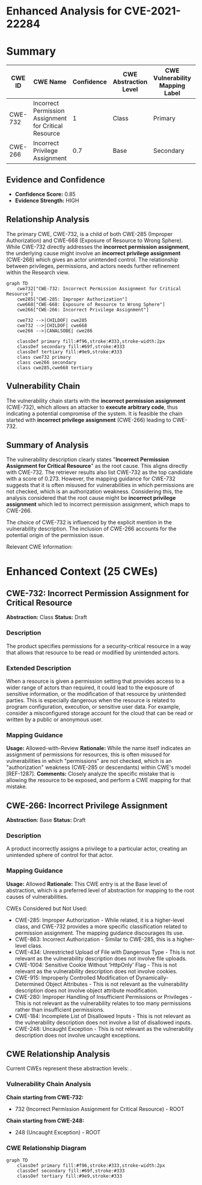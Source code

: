 # Enhanced Analysis for CVE-2021-22284

# Summary
| CWE ID | CWE Name | Confidence | CWE Abstraction Level | CWE Vulnerability Mapping Label | CWE-Vulnerability Mapping Notes |
|---|---|---|---|---|---|
| CWE-732 | Incorrect Permission Assignment for Critical Resource | 1 | Class | Primary | Allowed-with-Review |
| CWE-266 | Incorrect Privilege Assignment | 0.7 | Base | Secondary | Allowed |

## Evidence and Confidence

*   **Confidence Score:** 0.85
*   **Evidence Strength:** HIGH

## Relationship Analysis
The primary CWE, CWE-732, is a child of both CWE-285 (Improper Authorization) and CWE-668 (Exposure of Resource to Wrong Sphere). While CWE-732 directly addresses the **incorrect permission assignment**, the underlying cause might involve an **incorrect privilege assignment** (CWE-266) which gives an actor unintended control. The relationship between privileges, permissions, and actors needs further refinement within the Research view.

```mermaid
graph TD
    cwe732["CWE-732: Incorrect Permission Assignment for Critical Resource"]
    cwe285["CWE-285: Improper Authorization"]
    cwe668["CWE-668: Exposure of Resource to Wrong Sphere"]
    cwe266["CWE-266: Incorrect Privilege Assignment"]

    cwe732 -->|CHILDOF| cwe285
    cwe732 -->|CHILDOF| cwe668
    cwe266 -->|CANALSOBE| cwe286
    
    classDef primary fill:#f96,stroke:#333,stroke-width:2px
    classDef secondary fill:#69f,stroke:#333
    classDef tertiary fill:#9e9,stroke:#333
    class cwe732 primary
    class cwe266 secondary
    class cwe285,cwe668 tertiary
```

## Vulnerability Chain
The vulnerability chain starts with the **incorrect permission assignment** (CWE-732), which allows an attacker to **execute arbitrary code**, thus indicating a potential compromise of the system. It is feasible the chain started with **incorrect privilege assignment** (CWE-266) leading to CWE-732.

## Summary of Analysis
The vulnerability description clearly states "**Incorrect Permission Assignment for Critical Resource**" as the root cause. This aligns directly with CWE-732. The retriever results also list CWE-732 as the top candidate with a score of 0.273. However, the mapping guidance for CWE-732 suggests that it is often misused for vulnerabilities in which permissions are not checked, which is an authorization weakness. Considering this, the analysis considered that the root cause might be **incorrect privilege assignment** which led to incorrect permission assignment, which maps to CWE-266.

The choice of CWE-732 is influenced by the explicit mention in the vulnerability description. The inclusion of CWE-266 accounts for the potential origin of the permission issue.

Relevant CWE Information:

# Enhanced Context (25 CWEs)

## CWE-732: Incorrect Permission Assignment for Critical Resource
**Abstraction:** Class
**Status:** Draft

### Description
The product specifies permissions for a security-critical resource in a way that allows that resource to be read or modified by unintended actors.

### Extended Description
When a resource is given a permission setting that provides access to a wider range of actors than required, it could lead to the exposure of sensitive information, or the modification of that resource by unintended parties. This is especially dangerous when the resource is related to program configuration, execution, or sensitive user data. For example, consider a misconfigured storage account for the cloud that can be read or written by a public or anonymous user.

### Mapping Guidance
**Usage:** Allowed-with-Review
**Rationale:** While the name itself indicates an assignment of permissions for resources, this is often misused for vulnerabilities in which "permissions" are not checked, which is an "authorization" weakness (CWE-285 or descendants) within CWE's model [REF-1287].
**Comments:** Closely analyze the specific mistake that is allowing the resource to be exposed, and perform a CWE mapping for that mistake.

## CWE-266: Incorrect Privilege Assignment
**Abstraction:** Base
**Status:** Draft

### Description
A product incorrectly assigns a privilege to a particular actor, creating an unintended sphere of control for that actor.

### Mapping Guidance
**Usage:** Allowed
**Rationale:** This CWE entry is at the Base level of abstraction, which is a preferred level of abstraction for mapping to the root causes of vulnerabilities.

CWEs Considered but Not Used:

*   CWE-285: Improper Authorization - While related, it is a higher-level class, and CWE-732 provides a more specific classification related to permission assignment. The mapping guidance discourages its use.
*   CWE-863: Incorrect Authorization - Similar to CWE-285, this is a higher-level class.
*   CWE-434: Unrestricted Upload of File with Dangerous Type - This is not relevant as the vulnerability description does not involve file uploads.
*   CWE-1004: Sensitive Cookie Without 'HttpOnly' Flag - This is not relevant as the vulnerability description does not involve cookies.
*   CWE-915: Improperly Controlled Modification of Dynamically-Determined Object Attributes - This is not relevant as the vulnerability description does not involve object attribute modification.
*   CWE-280: Improper Handling of Insufficient Permissions or Privileges - This is not relevant as the vulnerability relates to too many permissions rather than insufficient permissions.
*   CWE-184: Incomplete List of Disallowed Inputs - This is not relevant as the vulnerability description does not involve a list of disallowed inputs.
*   CWE-248: Uncaught Exception - This is not relevant as the vulnerability description does not involve uncaught exceptions.


## CWE Relationship Analysis

Current CWEs represent these abstraction levels: .


### Vulnerability Chain Analysis

**Chain starting from CWE-732:**
- 732 (Incorrect Permission Assignment for Critical Resource) - ROOT


**Chain starting from CWE-248:**
- 248 (Uncaught Exception) - ROOT



### CWE Relationship Diagram

```mermaid
graph TD
    classDef primary fill:#f96,stroke:#333,stroke-width:2px
    classDef secondary fill:#69f,stroke:#333
    classDef tertiary fill:#9e9,stroke:#333
```